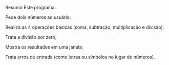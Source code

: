 Resumo
Este programa:

Pede dois números ao usuário;

Realiza as 4 operações básicas (soma, subtração, multiplicação e divisão);

Trata a divisão por zero;

Mostra os resultados em uma janela;

Trata erros de entrada (como letras ou símbolos no lugar de números).
